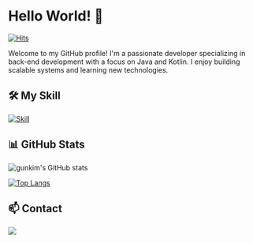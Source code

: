 # Hello World! 👋
[![Hits](https://hits.seeyoufarm.com/api/count/incr/badge.svg?url=https%3A%2F%2Fgithub.com%2Fgunkim&count_bg=%2379C83D&title_bg=%23555555&icon=&icon_color=%23E7E7E7&title=hits&edge_flat=false)](https://hits.seeyoufarm.com)

Welcome to my GitHub profile! I'm a passionate developer specializing in back-end development with a focus on Java and Kotlin. I enjoy building scalable systems and learning new technologies.

## 🛠 My Skill

[![Skill](https://skillicons.dev/icons?i=java,kotlin,spring,mysql&theme=light)](https://skillicons.dev)

## 📊 GitHub Stats

![gunkim's GitHub stats](https://github-readme-stats.vercel.app/api?username=gunkim&show_icons=true&theme=radical)

[![Top Langs](https://github-readme-stats.vercel.app/api/top-langs/?username=gunkim&layout=compact&theme=radical)](https://github.com/anuraghazra/github-readme-stats)

## 📫 Contact

<a href="mailto:gunkim.dev@gmail.com">
    <img src="https://img.shields.io/badge/Gmail-d14836?style=flat-square&logo=Gmail&logoColor=white&link=mailto:gunkim.dev@gmail.com">
</a>
